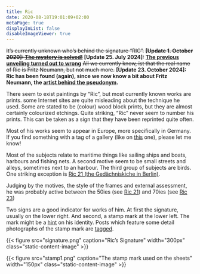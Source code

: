 ```yaml
---
title: Ric
date: 2020-08-18T19:01:09+02:00
metaPage: true
displayInList: false
disableImageViewer: true
---
```

<s>It’s currently unknown who’s behind the signature “RIC”.</s> <s>**[Update 1. October 2020]: [The mystery is solved!](/ric/mystery-solved)**</s> **[Update 25. July 2024]: [The previous unveiling turned out to wrong](/post/mystery-again/)**
<s>All we currently know, ist that the real name of Ric is Fritz Neumann, but not much more.</s>
**[Update 23. October 2024]: Ric has been found (again), since we now know a bit about Fritz Neumann, the [artist behind the pseudonym](http://localhost:1313/post/fritz-neumann-spandauer-volksblatt-19-2-1972/).**

There seem to exist paintings by “Ric”, but most currently known works are prints. some Internet sites are quite misleading about the technique he used. Some are stated to be (colour) wood block prints, but they are almost certainly colourized etchings. Quite striking, “Ric” never seem to number his prints. This can be taken as a sign that they have been reprinted quite often.

Most of his works seem to appear in Europe, more specifically in Germany. If you find something with a tag of a gallery (like on [this](post/sailing-boats-ric06) one), please let me know!

Most of the subjects relate to maritime things like sailing ships and boats, harbours and fishing nets. A second motive seem to be small streets and alleys, sometimes next to an harbour. The third group of subjects are birds. One striking exception is [Ric 21 (the Gedächniskiche in Berlin)](/tags/ric-21).

Judging by the motives, the style of the frames and external assessment, he was probably active between the 50ies (see [Ric 21](/tags/ric-21)) and 70ies (see [Ric 23](/tags/ric-23))

Two signs are a good indicator for works of him. At first the signature, usually on the lower right. And second, a stamp mark at the lower left. The mark might be a [hint](/hints/fritz-neumann) on his identity. Posts which feature some detail photographs of the stamp mark are [tagged](/tags/blindembossing).

{{< figure src="signature.png" caption="Ric’s Signature" width="300px" class="static-content-image" >}}

{{< figure src="stamp1.png" caption="The stamp mark used on the sheets" width="150px" class="static-content-image" >}}
